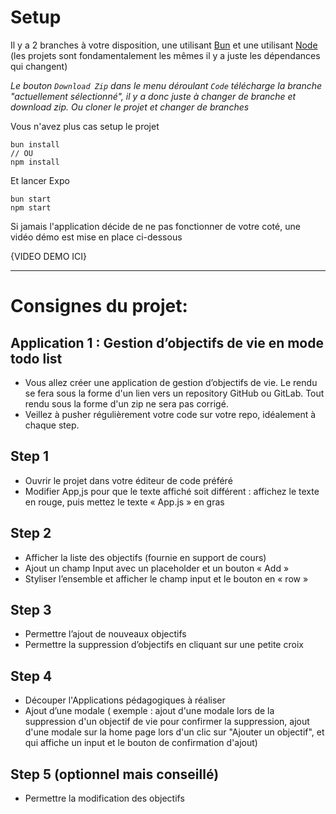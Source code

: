 # Setup
Il y a 2 branches à votre disposition, une utilisant [Bun](https://github.com/Projets-Next-U-Jordan/todo_rn/tree/bun) et une utilisant [Node](https://github.com/Projets-Next-U-Jordan/todo_rn/tree/node) (les projets sont fondamentalement les mêmes il y a juste les dépendances qui changent)

_Le bouton `Download Zip` dans le menu déroulant `Code` télécharge la branche "actuellement sélectionné", il y a donc juste à changer de branche et download zip. Ou cloner le projet et changer de branches_

Vous n'avez plus cas setup le projet
```
bun install
// OU
npm install
```

Et lancer Expo
```
bun start
npm start
```

Si jamais l'application décide de ne pas fonctionner de votre coté, une vidéo démo est mise en place ci-dessous

{VIDEO DEMO ICI}

---

# Consignes du projet:

## Application 1 : Gestion dʼobjectifs de vie en mode todo list
- Vous allez créer une application de gestion dʼobjectifs de vie. Le rendu se fera sous la forme d'un lien vers un repository GitHub ou GitLab. Tout rendu sous la forme d'un zip ne sera pas corrigé.
- Veillez à pusher régulièrement votre code sur votre repo, idéalement à chaque step.
## Step 1
- Ouvrir le projet dans votre éditeur de code préféré
- Modifier App,js pour que le texte affiché soit différent : affichez le texte en rouge, puis mettez le texte « App.js » en gras
## Step 2
- Afficher la liste des objectifs (fournie en support de cours)
- Ajout un champ Input avec un placeholder et un bouton « Add »
- Styliser lʼensemble et afficher le champ input et le bouton en « row »
## Step 3
- Permettre lʼajout de nouveaux objectifs
- Permettre la suppression dʼobjectifs en cliquant sur une petite croix
## Step 4
- Découper l'Applications pédagogiques à réaliser
- Ajout dʼune modale ( exemple : ajout d'une modale lors de la suppression d'un objectif de vie pour confirmer la suppression, ajout d'une modale sur la home page lors d'un clic sur "Ajouter un objectif", et qui affiche un input et le bouton de confirmation d'ajout)
## Step 5 (optionnel mais conseillé)
- Permettre la modification des objectifs
